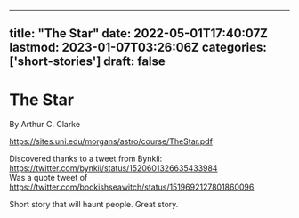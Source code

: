 
---
title: "The Star"
date: 2022-05-01T17:40:07Z
lastmod: 2023-01-07T03:26:06Z
categories: ['short-stories']
draft: false
---


# The Star
By Arthur C. Clarke

https://sites.uni.edu/morgans/astro/course/TheStar.pdf

Discovered thanks to a tweet from Bynkii:
https://twitter.com/bynkii/status/1520601326635433984  
Was a quote tweet of
https://twitter.com/bookishseawitch/status/1519692127801860096

Short story that will haunt people. Great story.

<!-- #public #short-stories -->

<!-- {BearID:29F54D37-7762-4AB4-BAAB-2E1FCAFD5304-63193-00000A5DB327DC88} -->
